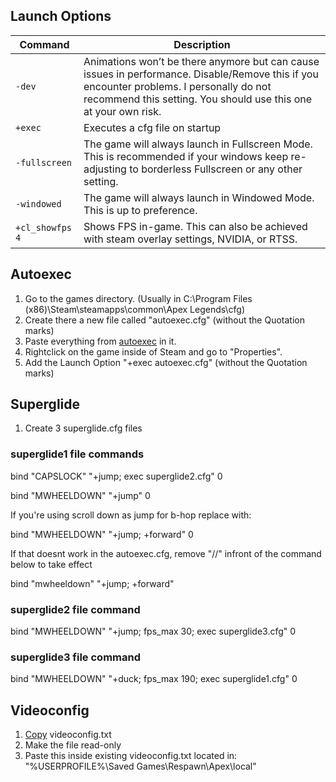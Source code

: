 ## Launch Options

| **Command**  | **Description** |
| ------------- | ------------- |
| `-dev`  | Animations won’t be there anymore but can cause issues in performance. Disable/Remove this if you encounter problems. I personally do not recommend this setting. You should use this one at your own risk.|
| `+exec`  | Executes a cfg file on startup  |
| `-fullscreen` | The game will always launch in Fullscreen Mode. This is recommended if your windows keep re-adjusting to borderless Fullscreen or any other setting. |
| `-windowed` | The game will always launch in Windowed Mode. This is up to preference.
| `+cl_showfps 4` | Shows FPS in-game. This can also be achieved with steam overlay settings, NVIDIA, or RTSS.|


## Autoexec
1. Go to the games directory. (Usually in C:\Program Files (x86)\Steam\steamapps\common\Apex Legends\cfg)
2. Create there a new file called "autoexec.cfg" (without the Quotation marks)
3. Paste everything from [autoexec](https://raw.githubusercontent.com/deaFPS/apex-configs-by-deafps/master/autoexec.cfg) in it.
4. Rightclick on the game inside of Steam and go to "Properties".
5. Add the Launch Option "+exec autoexec.cfg" (without the Quotation marks)

## Superglide
1. Create 3 superglide.cfg files

### superglide1 file commands

bind "CAPSLOCK" "+jump; exec superglide2.cfg" 0

bind "MWHEELDOWN" "+jump" 0

If you're using scroll down as jump for b-hop replace with:

bind "MWHEELDOWN" "+jump; +forward" 0

If that doesnt work in the autoexec.cfg, remove "//" infront of the command below to take effect 

bind "mwheeldown" "+jump; +forward"	
### superglide2 file command

bind "MWHEELDOWN" "+jump; fps_max 30; exec superglide3.cfg" 0


### superglide3 file command

bind "MWHEELDOWN" "+duck; fps_max 190; exec superglide1.cfg" 0

## Videoconfig
1. [Copy](https://raw.githubusercontent.com/fvives99/autoexec-2022/main/Videoconfig/videoconfig.txt) videoconfig.txt
2. Make the file read-only
3. Paste this inside existing videoconfig.txt located in: "%USERPROFILE%\Saved Games\Respawn\Apex\local"
